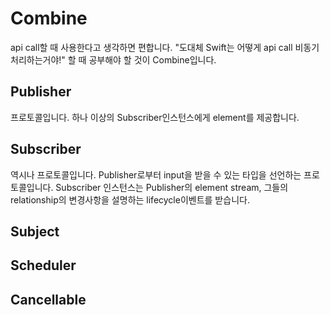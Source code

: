 # Combine

api call할 때 사용한다고 생각하면 편합니다. "도대체 Swift는 어떻게 api call 비동기 처리하는거야!" 할 때 공부해야 할 것이 Combine입니다.

## Publisher
프로토콜입니다. 하나 이상의 Subscriber인스턴스에게 element를 제공합니다.

## Subscriber
역시나 프로토콜입니다. Publisher로부터 input을 받을 수 있는 타입을 선언하는 프로토콜입니다.
Subscriber 인스턴스는 Publisher의 element stream, 그들의 relationship의 변경사항을 설명하는 lifecycle이벤트를 받습니다.


## Subject

## Scheduler

## Cancellable
